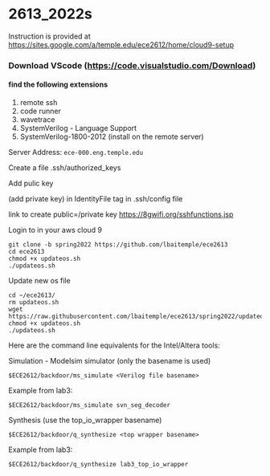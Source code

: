 # 2613_2022s
Instruction is provided at https://sites.google.com/a/temple.edu/ece2612/home/cloud9-setup

### Download VScode  (https://code.visualstudio.com/Download)
#### find the following extensions
1. remote ssh
2. code runner
3. wavetrace
4. SystemVerilog - Language Support
5. SystemVerilog-1800-2012 (install on the remote server)

Server Address: `ece-000.eng.temple.edu`

Create a file .ssh/authorized_keys

Add pulic key 

(add private key) in IdentityFile tag in .ssh/config file

link to create public=/private key https://8gwifi.org/sshfunctions.jsp

Login to in your aws cloud 9
```
git clone -b spring2022 https://github.com/lbaitemple/ece2613 
cd ece2613
chmod +x updateos.sh
./updateos.sh
```

Update new os file
```
cd ~/ece2613/
rm updateos.sh
wget https://raw.githubusercontent.com/lbaitemple/ece2613/spring2022/updateos.sh
chmod +x updateos.sh
./updateos.sh
```

Here are the command line equivalents for the Intel/Altera tools:

Simulation - Modelsim simulator (only the basename is used)
```
$ECE2612/backdoor/ms_simulate <Verilog file basename>
```
Example from lab3: 
```
$ECE2612/backdoor/ms_simulate svn_seg_decoder
```

Synthesis (use the top_io_wrapper basename)
```
$ECE2612/backdoor/q_synthesize <top wrapper basename>
```
Example from lab3: 
```
$ECE2612/backdoor/q_synthesize lab3_top_io_wrapper
```
